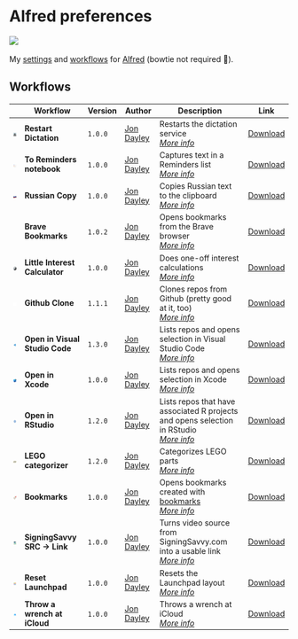 # Alfred preferences

![](https://img.shields.io/github/v/release/cadnza/Alfred.alfredpreferences)

My [settings](https://www.alfredapp.com/help/advanced/) and [workflows](https://www.alfredapp.com/workflows/) for [Alfred](https://www.alfredapp.com/) (bowtie not required 🎩).

## Workflows

| | Workflow | Version | Author | Description | Link |
|-|-|-|-|-|-|
| <img src="images/com.cadnza.alfredRestartDictation.png" width="100"></img> | **Restart Dictation** | `1.0.0` | [Jon Dayley](https://github.com/cadnza) | Restarts the dictation service<br/>[*More info*](details/com.cadnza.alfredRestartDictation.md) | [Download](exports/com.cadnza.alfredRestartDictation.alfredworkflow) |
| <img src="images/com.cadnza.alfredToRemindersNotebook.png" width="100"></img> | **To Reminders notebook** | `1.0.0` | [Jon Dayley](https://github.com/cadnza) | Captures text in a Reminders list<br/>[*More info*](details/com.cadnza.alfredToRemindersNotebook.md) | [Download](exports/com.cadnza.alfredToRemindersNotebook.alfredworkflow) |
| <img src="images/com.cadnza.russianCopy.png" width="100"></img> | **Russian Copy** | `1.0.0` | [Jon Dayley](https://www.github.com/cadnza) | Copies Russian text to the clipboard<br/>[*More info*](details/com.cadnza.russianCopy.md) | [Download](exports/com.cadnza.russianCopy.alfredworkflow) |
|  | **Brave Bookmarks** | `1.0.2` | [Jon Dayley](https://github.com/cadnza) | Opens bookmarks from the Brave browser<br/>[*More info*](details/com.cadnza.alfredBraveBookmarks.md) | [Download](exports/com.cadnza.alfredBraveBookmarks.alfredworkflow) |
| <img src="images/com.cadnza.littleinterestcalculator.png" width="100"></img> | **Little Interest Calculator** | `1.0.0` | [Jon Dayley](https://github.com/cadnza) | Does one-off interest calculations<br/>[*More info*](details/com.cadnza.littleinterestcalculator.md) | [Download](exports/com.cadnza.littleinterestcalculator.alfredworkflow) |
| <img src="images/com.cadnza.githubclone.png" width="100"></img> | **Github Clone** | `1.1.1` | [Jon Dayley](https://github.com/cadnza) | Clones repos from Github (pretty good at it, too)<br/>[*More info*](details/com.cadnza.githubclone.md) | [Download](exports/com.cadnza.githubclone.alfredworkflow) |
| <img src="images/com.cadnza.alfredOpenInVScode.png" width="100"></img> | **Open in Visual Studio Code** | `1.3.0` | [Jon Dayley](https://github.com/cadnza) | Lists repos and opens selection in Visual Studio Code<br/>[*More info*](details/com.cadnza.alfredOpenInVScode.md) | [Download](exports/com.cadnza.alfredOpenInVScode.alfredworkflow) |
| <img src="images/com.cadnza.alfredOpenInXcode.png" width="100"></img> | **Open in Xcode** | `1.0.0` | [Jon Dayley](https://github.com/cadnza) | Lists repos and opens selection in Xcode<br/>[*More info*](details/com.cadnza.alfredOpenInXcode.md) | [Download](exports/com.cadnza.alfredOpenInXcode.alfredworkflow) |
| <img src="images/com.cadnza.alfredOpenInRStudio.png" width="100"></img> | **Open in RStudio** | `1.2.0` | [Jon Dayley](https://github.com/cadnza) | Lists repos that have associated R projects and opens selection in RStudio<br/>[*More info*](details/com.cadnza.alfredOpenInRStudio.md) | [Download](exports/com.cadnza.alfredOpenInRStudio.alfredworkflow) |
| <img src="images/com.cadnza.alfredLegoCategorizer.png" width="100"></img> | **LEGO categorizer** | `1.2.0` | [Jon Dayley](https://github.com/cadnza) | Categorizes LEGO parts<br/>[*More info*](details/com.cadnza.alfredLegoCategorizer.md) | [Download](exports/com.cadnza.alfredLegoCategorizer.alfredworkflow) |
| <img src="images/com.cadnza.alfredBookmarks.png" width="100"></img> | **Bookmarks** | `1.0.0` | [Jon Dayley](https://github.com/cadnza) | Opens bookmarks created with [bookmarks](github.com/cadnza/bookmarks)<br/>[*More info*](details/com.cadnza.alfredBookmarks.md) | [Download](exports/com.cadnza.alfredBookmarks.alfredworkflow) |
| <img src="images/com.cadnza.alfredSigningSavvyToLink.png" width="100"></img> | **SigningSavvy SRC → Link** | `1.0.0` | [Jon Dayley](https://github.com/cadnza) | Turns video source from SigningSavvy.com into a usable link<br/>[*More info*](details/com.cadnza.alfredSigningSavvyToLink.md) | [Download](exports/com.cadnza.alfredSigningSavvyToLink.alfredworkflow) |
| <img src="images/com.cadnza.alfredResetLaunchpad.png" width="100"></img> | **Reset Launchpad** | `1.0.0` | [Jon Dayley](https://github.com/cadnza) | Resets the Launchpad layout<br/>[*More info*](details/com.cadnza.alfredResetLaunchpad.md) | [Download](exports/com.cadnza.alfredResetLaunchpad.alfredworkflow) |
| <img src="images/com.cadnza.alfredThrowWrenchAtiCloud.png" width="100"></img> | **Throw a wrench at iCloud** | `1.0.0` | [Jon Dayley](https://github.com/cadnza) | Throws a wrench at iCloud<br/>[*More info*](details/com.cadnza.alfredThrowWrenchAtiCloud.md) | [Download](exports/com.cadnza.alfredThrowWrenchAtiCloud.alfredworkflow) |
